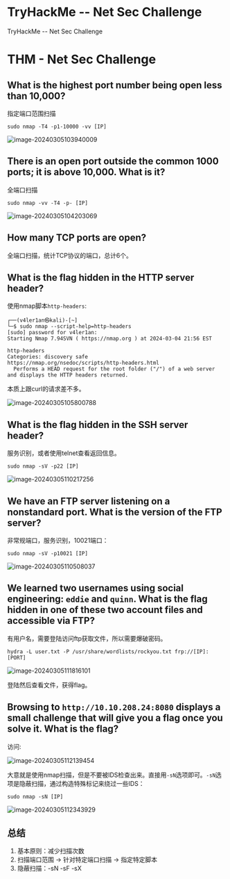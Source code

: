 # TryHackMe -- Net Sec Challenge


TryHackMe -- Net Sec Challenge

<!--more-->

# THM - Net Sec Challenge

## What is the highest port number being open less than 10,000?

指定端口范围扫描

```shell
sudo nmap -T4 -p1-10000 -vv [IP]
```

![image-20240305103940009](https://raw.githubusercontent.com/AlexsanderShaw/BlogImages/main/img/2023/202403051039109.png)

## There is an open port outside the common 1000 ports; it is above 10,000. What is it?

全端口扫描

```shell
sudo nmap -vv -T4 -p- [IP]
```

![image-20240305104203069](https://raw.githubusercontent.com/AlexsanderShaw/BlogImages/main/img/2023/202403051042108.png)

## How many TCP ports are open?

全端口扫描，统计TCP协议的端口，总计6个。

## What is the flag hidden in the HTTP server header?

使用nmap脚本`http-headers`:

```shell
┌──(v4ler1an㉿kali)-[~]
└─$ sudo nmap --script-help=http-headers
[sudo] password for v4ler1an:
Starting Nmap 7.94SVN ( https://nmap.org ) at 2024-03-04 21:56 EST

http-headers
Categories: discovery safe
https://nmap.org/nsedoc/scripts/http-headers.html
  Performs a HEAD request for the root folder ("/") of a web server and displays the HTTP headers returned.
```

本质上跟curl的请求差不多。

![image-20240305105800788](https://raw.githubusercontent.com/AlexsanderShaw/BlogImages/main/img/2023/202403051058827.png)

## What is the flag hidden in the SSH server header?

服务识别，或者使用telnet查看返回信息。

```shell
sudo nmap -sV -p22 [IP]
```

![image-20240305110217256](https://raw.githubusercontent.com/AlexsanderShaw/BlogImages/main/img/2023/202403051102295.png)

## We have an FTP server listening on a nonstandard port. What is the version of the FTP server?

非常规端口，服务识别，10021端口：

```shell
sudo nmap -sV -p10021 [IP]
```

![image-20240305110508037](https://raw.githubusercontent.com/AlexsanderShaw/BlogImages/main/img/2023/202403051105078.png)

## We learned two usernames using social engineering: `eddie` and `quinn`. What is the flag hidden in one of these two account files and accessible via FTP?

有用户名，需要登陆访问ftp获取文件，所以需要爆破密码。

```shell
hydra -L user.txt -P /usr/share/wordlists/rockyou.txt frp://[IP]:[PORT]
```

![image-20240305111816101](https://raw.githubusercontent.com/AlexsanderShaw/BlogImages/main/img/2023/202403051118144.png)

登陆然后查看文件，获得flag。



## Browsing to `http://10.10.208.24:8080` displays a small challenge that will give you a flag once you solve it. What is the flag?

访问:

![image-20240305112139454](https://raw.githubusercontent.com/AlexsanderShaw/BlogImages/main/img/2023/202403051121504.png)

大意就是使用nmap扫描，但是不要被IDS检查出来。直接用`-sN`选项即可。`-sN`选项是隐蔽扫描，通过构造特殊标记来绕过一些IDS：

```shell
sudo nmap -sN [IP]
```

![image-20240305112343929](https://raw.githubusercontent.com/AlexsanderShaw/BlogImages/main/img/2023/202403051123978.png)



##  总结

1. 基本原则：减少扫描次数
2. 扫描端口范围 -> 针对特定端口扫描 -> 指定特定脚本
3. 隐蔽扫描：-sN -sF -sX
